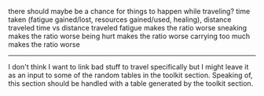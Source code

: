 there should maybe be a chance for things to happen while traveling?
time taken (fatigue gained/lost, resources gained/used, healing), distance traveled
time vs distance traveled
fatigue makes the ratio worse
sneaking makes the ratio worse
being hurt makes the ratio worse
carrying too much makes the ratio worse
 
---

I don't think I want to link bad stuff to travel specifically but I might leave it as an input to some of the random tables in the toolkit section. Speaking of, this section should be handled with a table generated by the toolkit section.